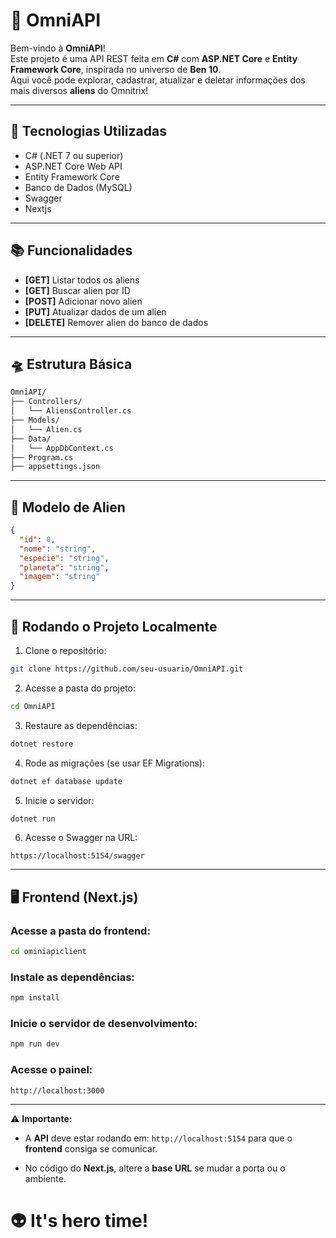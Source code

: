 
# 🌌 OmniAPI 

Bem-vindo à **OmniAPI**!  
Este projeto é uma API REST feita em **C#** com **ASP.NET Core** e **Entity Framework Core**, inspirada no universo de **Ben 10**.  
Aqui você pode explorar, cadastrar, atualizar e deletar informações dos mais diversos **aliens** do Omnitrix!

---

## 🚀 Tecnologias Utilizadas

- C# (.NET 7 ou superior)
- ASP.NET Core Web API
- Entity Framework Core
- Banco de Dados (MySQL)
- Swagger
- Nextjs

---

## 📚 Funcionalidades

- **[GET]** Listar todos os aliens
- **[GET]** Buscar alien por ID
- **[POST]** Adicionar novo alien
- **[PUT]** Atualizar dados de um alien
- **[DELETE]** Remover alien do banco de dados

---

## 🛸 Estrutura Básica

```bash
OmniAPI/
├── Controllers/
│   └── AliensController.cs
├── Models/
│   └── Alien.cs
├── Data/
│   └── AppDbContext.cs
├── Program.cs
├── appsettings.json
```

---

## 🧬 Modelo de Alien

```json
{
  "id": 0,
  "nome": "string",
  "especie": "string",
  "planeta": "string",
  "imagem": "string"
}
```

---

## 🧪 Rodando o Projeto Localmente

1. Clone o repositório:

```bash
git clone https://github.com/seu-usuario/OmniAPI.git
```

2. Acesse a pasta do projeto:

```bash
cd OmniAPI
```

3. Restaure as dependências:

```bash
dotnet restore
```

4. Rode as migrações (se usar EF Migrations):

```bash
dotnet ef database update
```

5. Inicie o servidor:

```bash
dotnet run
```

6. Acesse o Swagger na URL:

```
https://localhost:5154/swagger
```


---

## 🖥️ Frontend (Next.js)

### Acesse a pasta do frontend:

```bash
cd ominiapiclient
```

### Instale as dependências:

```bash
npm install
```

### Inicie o servidor de desenvolvimento:

```bash
npm run dev
```

### Acesse o painel:

```
http://localhost:3000
```

---

⚠️ **Importante:**

* A **API** deve estar rodando em:
  `http://localhost:5154`
  para que o **frontend** consiga se comunicar.

* No código do **Next.js**, altere a **base URL** se mudar a porta ou o ambiente.


# 👽 It's hero time!

